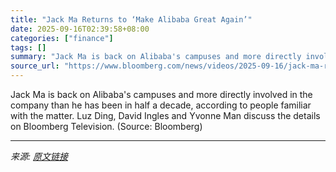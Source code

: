 ```yaml
---
title: "Jack Ma Returns to ‘Make Alibaba Great Again’"
date: 2025-09-16T02:39:58+08:00
categories: ["finance"]
tags: []
summary: "Jack Ma is back on Alibaba's campuses and more directly involved in the company than he has been in half a decade, according to people familiar with the matter. Luz Ding, David Ingles and Yvonne Man d"
source_url: "https://www.bloomberg.com/news/videos/2025-09-16/jack-ma-returns-to-make-alibaba-great-again-video"
---
```


Jack Ma is back on Alibaba's campuses and more directly involved in the company than he has been in half a decade, according to people familiar with the matter. Luz Ding, David Ingles and Yvonne Man discuss the details on Bloomberg Television. (Source: Bloomberg)

---

*来源: [原文链接](https://www.bloomberg.com/news/videos/2025-09-16/jack-ma-returns-to-make-alibaba-great-again-video)*
